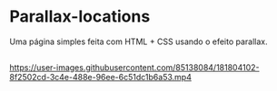 # Parallax-locations
Uma página simples feita com HTML + CSS usando o efeito parallax.

##

https://user-images.githubusercontent.com/85138084/181804102-8f2502cd-3c4e-488e-96ee-6c51dc1b6a53.mp4

